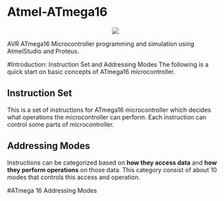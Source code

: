 # Atmel-ATmega16


<p align="center">
  <img src="http://uupload.ir/files/2wv_avr-studio-logo.jpg">
</p>

AVR ATmega16 Microcontroller programming and simulation using AtmelStudio and Proteus.

#Introduction: Instruction Set and Addressing Modes
The following is a quick start on basic concepts of ATmega16 microcontroller.

## Instruction Set
This is a set of instructions for ATmega16 microcontroller which decides what operations the microcontroller can perform. Each instruction can control some parts of microcontroller.

## Addressing Modes
Instructions can be categorized based on **how they access data** and **how they perform operations** on those data. This category consist of about 10 modes that controls this access and operation.

#ATmega 16 Addressing Modes
